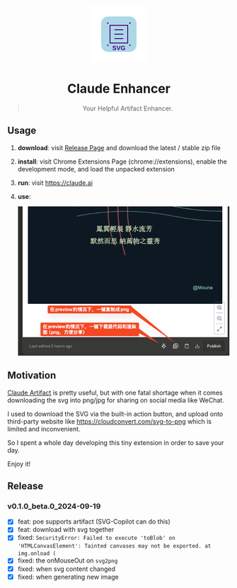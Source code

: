 
<div align="center">
  <img src="./assets/logo.svg" alt="logo" width="128" height="128">
  <h1>Claude Enhancer</h1>
  <blockquote>Your Helpful Artifact Enhancer. </blockquote>
</div>

## Usage

1. **download**: visit [Release Page](https://github.com/cs-magic/exts_chrome_claude-enhancer/release) and download the latest / stable zip file
2. **install**: visit Chrome Extensions Page (chrome://extensions), enable the development mode, and load the unpacked extension
3. **run**: visit https://claude.ai
4. **use**:

    ![img.png](assets/v0.3.0-artifact.png)

## Motivation

[Claude Artifact](https://support.anthropic.com/en/articles/9487310-what-are-artifacts-and-how-do-i-use-them) is pretty useful, but with one fatal shortage when it comes downloading the svg into png/jpg for sharing on social media like WeChat.

I used to download the SVG via the built-in action button, and upload onto third-party website like https://cloudconvert.com/svg-to-png which is limited and inconvenient.

So I spent a whole day developing this tiny extension in order to save your day.

Enjoy it!

## Release

### v0.1.0_beta.0_2024-09-19

- [x] feat: poe supports artifact (SVG-Copilot can do this)
- [x] feat: download with svg together
- [x] fixed: `SecurityError: Failed to execute 'toBlob' on 'HTMLCanvasElement': Tainted canvases may not be exported. at img.onload (`
- [x] fixed: the onMouseOut on `svg2png`
- [x] fixed: when svg content changed
- [x] fixed: when generating new image
